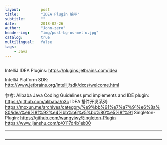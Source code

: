```yaml
---
layout:     	post
title:        	"IDEA Plugin 编写"
subtitle:     	""
date:         	2018-02-26
author:       	"John-zero"
header-img: 	"img/post-bg-os-metro.jpg"
catalog:      	true
multilingual: 	false
tags:
    - Java
---
```



## 

IntelliJ IDEA Plugins: https://plugins.jetbrains.com/idea

IntelliJ Platform SDK: http://www.jetbrains.org/intellij/sdk/docs/welcome.html

参考:
	Alibaba Java Coding Guidelines pmd implements and IDE plugin: https://github.com/alibaba/p3c
	IDEA 插件开发系列: https://moxun.me/archives/category/%e9%bb%91%e7%a7%91%e6%8a%80/idea%e6%8f%92%e4%bb%b6%e5%bc%80%e5%8f%91
	Singleton-Plugin: https://github.com/wangyiwy/Singleton-Plugin https://www.jianshu.com/p/0117d4b1eb00

***


## 



***